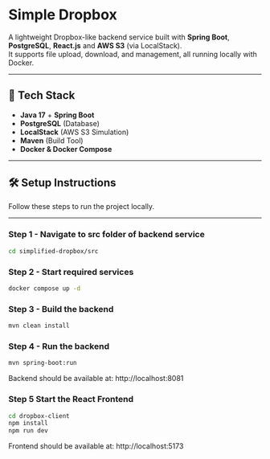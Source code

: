 # Simple Dropbox

A lightweight Dropbox-like backend service built with **Spring Boot**, **PostgreSQL**, **React.js** and **AWS S3** (via LocalStack).  
It supports file upload, download, and management, all running locally with Docker.

---

## 🚀 Tech Stack
- **Java 17** + **Spring Boot**
- **PostgreSQL** (Database)
- **LocalStack** (AWS S3 Simulation)
- **Maven** (Build Tool)
- **Docker & Docker Compose**

---

## 🛠 Setup Instructions

Follow these steps to run the project locally.

---

### **Step 1 - Navigate to src folder of backend service**
```bash
cd simplified-dropbox/src
```

### **Step 2 - Start required services**
```bash
docker compose up -d
```

### **Step 3 - Build the backend**
```bash
mvn clean install
```

### **Step 4 - Run the backend**
```bash
mvn spring-boot:run
```

Backend should be available at: http://localhost:8081

### **Step 5 Start the React Frontend**
```bash
cd dropbox-client
npm install
npm run dev
```
Frontend should be available at: http://localhost:5173

